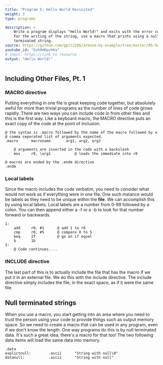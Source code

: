 ```yaml
---
title: "Program 5: Hello World Revisited"
weight: 3
type: programs

description: >
    Write a program displays "Hello World!" and exits with the error code 0. 
    For the writing of the string, use a macro that prints using a null 
    terminated string. 
source: https://github.com/gpit2286/armasm-by-example/tree/master/05-hello-world-revisited
youtube_id: "Gvh9mKpvhKo" 
# input: https://link to resource 
output: "Hello World!"
---
```




## Including Other Files, Pt. 1

### MACRO directive 

Putting everything in one file is great keeping code together, but absolutely awful 
for more than trivial programs as the number of lines of code grows rapidly. There 
are two ways you can include code in from other files and this is the first way. 
Like a keyboard macro, the MACRO directive puts an exact copy of the code at the 
point of inclusion. 

```armasm 
@ the syntax is .macro followed by the name of the macro followed by a 
@ comma seperated list of arguments expected. 
.macro      macroname       arg1, arg2, arg3          

    @ arguments are inserted in the code with a backslash 
    mov     r0, \arg1           @ loads the immediate into r0 

@ macros are ended by the .endm directive 
.endm 
```

### Local labels

Since the macro includes the code verbatim, you need to consider what would not 
work as if everything were in one file. One such instance would be labels as they 
need to be unique within the **file**. We can accomplish this by using local labels. 
Local labels are a number from 0-99 followed by a colon. You can then append either 
a -f or a -b to look for that number forward or backwards. 

```armasm 
1: 
    add     r0, #1      @ add 1 to r0 
    cmp     r0, #5      @ compare 0 to 5 
    beq     2f          @ go on if equal 
    b       1b 
2: 
    @ Code continues.... 
```

### INCLUDE directive 

The last part of this is to actually include the file that has the macro if we 
put it in an external file. We do this with the include directive. The include 
directive simply includes the file, in the exact space, as if it were the same file. 


## Null terminated strings 

When you use a macro, you start getting into an area where you need to trust the 
person using your code to provide things such as output memory space. So we need to 
create a macro that can be used in any program, even if we don't know the length. 
One way programs do this is by null terminated data. It's such a great idea, there's 
a macro for that too! The two following data items will load the same data into memory. 

```armasm  
.data
explictnull:        .ascii      "String with null\0" 
datanull:           .asciz      "String with null" 
```

